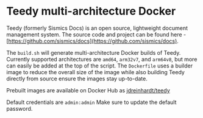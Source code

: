 # Teedy multi-architecture Docker

Teedy (formerly Sismics Docs) is an open source, lightweight document management system. The source code and project can be found here - [https://github.com/sismics/docs](https://github.com/sismics/docs).

The `build.sh` will generate multi-architecture Docker builds of Teedy. Currently supported architectures are `amd64`, `arm32v7`, and `arm64v8`, but more can easily be added at the top of the script. The `Dockerfile` uses a builder image to reduce the overall size of the image while also building Teedy directly from source ensure the images stay up-to-date.

Prebuilt images are available on Docker Hub as [jdreinhardt/teedy](https://hub.docker.com/r/jdreinhardt/teedy)

Default credentials are `admin:admin` Make sure to update the default password.
